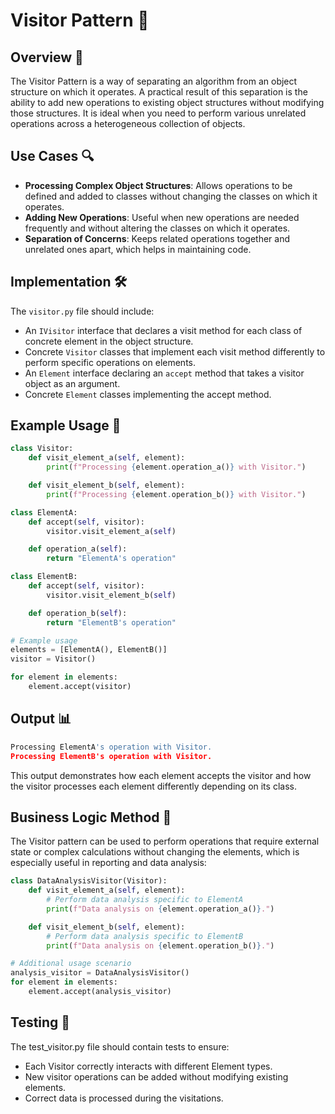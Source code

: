 # Visitor Pattern 🚶

## Overview 📖
The Visitor Pattern is a way of separating an algorithm from an object structure on which it operates. A practical result of this separation is the ability to add new operations to existing object structures without modifying those structures. It is ideal when you need to perform various unrelated operations across a heterogeneous collection of objects.

## Use Cases 🔍
- **Processing Complex Object Structures**: Allows operations to be defined and added to classes without changing the classes on which it operates.
- **Adding New Operations**: Useful when new operations are needed frequently and without altering the classes on which it operates.
- **Separation of Concerns**: Keeps related operations together and unrelated ones apart, which helps in maintaining code.

## Implementation 🛠️
The `visitor.py` file should include:
- An `IVisitor` interface that declares a visit method for each class of concrete element in the object structure.
- Concrete `Visitor` classes that implement each visit method differently to perform specific operations on elements.
- An `Element` interface declaring an `accept` method that takes a visitor object as an argument.
- Concrete `Element` classes implementing the accept method.

## Example Usage 📝
```python
class Visitor:
    def visit_element_a(self, element):
        print(f"Processing {element.operation_a()} with Visitor.")

    def visit_element_b(self, element):
        print(f"Processing {element.operation_b()} with Visitor.")

class ElementA:
    def accept(self, visitor):
        visitor.visit_element_a(self)

    def operation_a(self):
        return "ElementA's operation"

class ElementB:
    def accept(self, visitor):
        visitor.visit_element_b(self)

    def operation_b(self):
        return "ElementB's operation"

# Example usage
elements = [ElementA(), ElementB()]
visitor = Visitor()

for element in elements:
    element.accept(visitor)
```
## Output 📊
```python
Processing ElementA's operation with Visitor.
Processing ElementB's operation with Visitor.

```
This output demonstrates how each element accepts the visitor and how the visitor processes each element differently depending on its class.

## Business Logic Method 🧠
The Visitor pattern can be used to perform operations that require external state or complex calculations without changing the elements, which is especially useful in reporting and data analysis:

```python
class DataAnalysisVisitor(Visitor):
    def visit_element_a(self, element):
        # Perform data analysis specific to ElementA
        print(f"Data analysis on {element.operation_a()}.")

    def visit_element_b(self, element):
        # Perform data analysis specific to ElementB
        print(f"Data analysis on {element.operation_b()}.")

# Additional usage scenario
analysis_visitor = DataAnalysisVisitor()
for element in elements:
    element.accept(analysis_visitor)

```

## Testing 🧪
The test_visitor.py file should contain tests to ensure:
- Each Visitor correctly interacts with different Element types.
- New visitor operations can be added without modifying existing elements.
- Correct data is processed during the visitations.